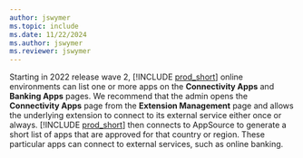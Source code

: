 ```yaml
---
author: jswymer
ms.topic: include
ms.date: 11/22/2024
ms.author: jswymer
ms.reviewer: jswymer
---
```

Starting in 2022 release wave 2, [!INCLUDE [prod_short](../includes/prod_short.md)] online environments can list one or more apps on the **Connectivity Apps** and **Banking Apps** pages. We recommend that the admin opens the **Connectivity Apps** page from the **Extension Management** page and allows the underlying extension to connect to its external service either once or always. [!INCLUDE [prod_short](../includes/prod_short.md)] then connects to AppSource to generate a short list of apps that are approved for that country or region. These particular apps can connect to external services, such as online banking.
